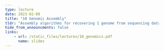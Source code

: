 ```yaml
---
type: lecture
date: 2023-02-09
title: "10 Genomic Assembly"
tldr: "Assembly algorithms for recovering 1 genome from sequencing data"
hide_from_announcments: false
links: 
    - url: /static_files/lectures/10_genomics.pdf 
      name: slides
---
```

